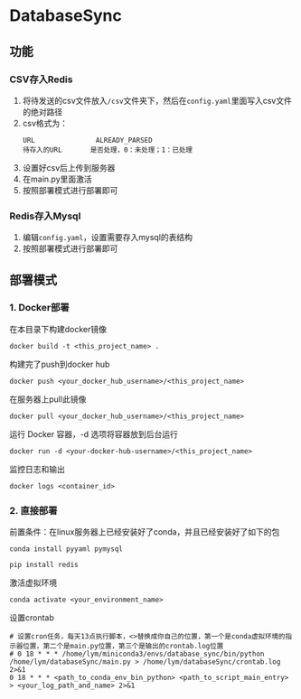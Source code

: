 # DatabaseSync

## 功能
### CSV存入Redis
1. 将待发送的csv文件放入`/csv`文件夹下，然后在`config.yaml`里面写入csv文件的绝对路径
2. csv格式为：
   ```text
   URL               ALREADY_PARSED
   待存入的URL       是否处理，0：未处理；1：已处理
   ```
3. 设置好csv后上传到服务器
4. 在main.py里面激活
5. 按照部署模式进行部署即可

### Redis存入Mysql
1. 编辑`config.yaml`，设置需要存入mysql的表结构
2. 按照部署模式进行部署即可

## 部署模式

### 1. Docker部署
在本目录下构建docker镜像
```shell
docker build -t <this_project_name> .
```
构建完了push到docker hub
```shell
docker push <your_docker_hub_username>/<this_project_name>
```
在服务器上pull此镜像
```shell
docker pull <your_docker_hub_username>/<this_project_name>
```
运行 Docker 容器，-d 选项将容器放到后台运行
```shell
docker run -d <your-docker-hub-username>/<this_project_name>
```
监控日志和输出
```shell
docker logs <container_id>
```

### 2. 直接部署
前置条件：在linux服务器上已经安装好了conda，并且已经安装好了如下的包
```shell
conda install pyyaml pymysql
```
```shell
pip install redis
```
激活虚拟环境
```shell
conda activate <your_environment_name>
```
设置crontab
```shell
# 设置cron任务，每天13点执行脚本，<>替换成你自己的位置，第一个是conda虚拟环境的指示器位置，第二个是main.py位置，第三个是输出的crontab.log位置
# 0 18 * * * /home/lym/miniconda3/envs/database_sync/bin/python /home/lym/databaseSync/main.py > /home/lym/databaseSync/crontab.log 2>&1
0 18 * * * <path_to_conda_env_bin_python> <path_to_script_main_entry> > <your_log_path_and_name> 2>&1
```
